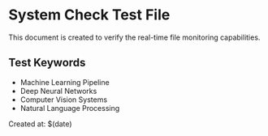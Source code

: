 # System Check Test File

This document is created to verify the real-time file monitoring capabilities.

## Test Keywords
- Machine Learning Pipeline
- Deep Neural Networks  
- Computer Vision Systems
- Natural Language Processing

Created at: $(date)